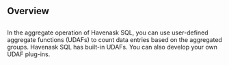 <a name="ZvNC4"></a>

##

<a name="dhMIP"></a>

## Overview

<a name="SHfZV"></a>

##

In the aggregate operation of Havenask SQL, you can use user-defined aggregate functions (UDAFs) to count data entries based on the aggregated groups. Havenask SQL has built-in UDAFs. You can also develop your own UDAF plug-ins.
